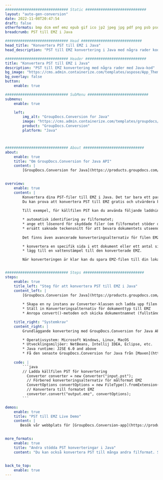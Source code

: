 ```yaml
---
############################# Static ############################
layout: "auto-gen-conversion"
date: 2022-11-08T20:47:54
draft: false
otherformats: bmp dcm emf emz epub gif ico jp2 jpeg jpg pdf png psb psd svg svgz tex tga tif tiff webp wmf wmz xps
breadcrumb: PST till EMZ i Java

############################# Head ############################
head_title: "Konvertera PST till EMZ i Java"
head_description: "PST till EMZ konvertering i Java med några rader kod. Konvertera över 160 filformat med hjälp av GroupDocs dokumentkonverterings-API för Java"

############################# Header ############################
title: "Konvertera PST till EMZ i Java"
description: "PST till EMZ konvertering med några rader med Java-kod"
bg_image: "https://cms.admin.containerize.com/templates/aspose/App_Themes/V3/images/bg/header1.png"
bg_overlay: false
button:
    enable: true

############################# SubMenu ############################
submenu:
    enable: true

    left:
        img_alt: "GroupDocs.Conversion for Java"
        image: "https://cms.admin.containerize.com/templates/groupdocs/images/product-logos/90x90-noborder/groupdocs-conversion-java.png"
        product: "GroupDocs.Conversion"
        platform: "Java"



############################# About ############################
about:
    enable: true
    title: "Om GroupDocs.Conversion for Java API"
    content: |
        [GroupDocs.Conversion for Java](https://products.groupdocs.com/conversion/java/) är ett avancerat filformatkonverterings-API för konvertering mellan populära bild- och dokumentformat som Microsoft Office, OpenDocument, PDF, HTML, e-post, CAD. och mycket mer med bara några rader kod. Det inbyggda API:t upptäcker automatiskt formaten för originaldokumenten och erbjuder många alternativ för att anpassa de konverterade dokumenten. Tillsammans med funktionen att extrahera information från ett dokument, stöder den också cachelagring av konverteringsresultaten till den lokala disken som standard. Men alla typer av cachelagring kan stödjas genom att implementera lämpliga gränssnitt - Amazon S3, Dropbox, Google Drive, Windows Azure, Reddis eller andra.
    

overview:
    enable: true
    content: |
        Konvertera dina PST-filer till EMZ i Java. Det tar bara ett par rader med Java-kod på valfri plattform, som Windows, Linux, macOS.
        Du kan prova att konvertera PST till EMZ gratis och utvärdera kvaliteten på konverteringsresultaten. Tillsammans med enkla filkonverteringsskript kan du prova mer sofistikerade alternativ för att ladda källfilen PST och lagra EMZ-utdata. 
        
        Till exempel, för källfilen PST kan du använda följande laddningsalternativ:

        * automatisk identifiering av filformatet;
        * ange ett lösenord för skyddade filer (om filformatet stöder det);
        * ersätt saknade teckensnitt för att bevara dokumentets utseende.
        
        Det finns även avancerade konverteringsalternativ för filen EMZ:

        * konvertera en specifik sida i ett dokument eller ett antal sidor;
        * lägg till en vattenstämpel till den konverterade EMZ.

        När konverteringen är klar kan du spara EMZ-filen till din lokala filsökväg eller till tredje parts lagring såsom FTP, Amazon S3, Google Drive, Dropbox etc. Observera - för att konvertera PST till EMZ behöver du inte installera någon ytterligare programvara, såsom MS Office, Open Office, Adobe Acrobat Reader etc.


############################# Steps ############################
steps:
    enable: true
    title_left: "Steg för att konvertera PST till EMZ i Java"
    content_left: |
        [GroupDocs.Conversion for Java](https://products.groupdocs.com/conversion/java/) låter utvecklare enkelt konvertera PST fil till EMZ med några rader kod.
        
        * Skapa en ny instans av Converter-klassen och ladda upp filen PST med den fullständiga sökvägen
        * Ställ in Konverteringsalternativ för dokumenttyp till EMZ
        * Anropa convert()-metoden och skicka dokumentnamnet (fullständig sökväg) och formatet (EMZ) som en parameter

    title_right: "Systemkrav"
    content_right: |
        Grundläggande konvertering med GroupDocs.Conversion for Java API kan göras med bara några rader kod. Våra API:er stöds på alla större plattformar och operativsystem. Innan du kör koden nedan, se till att du har följande förutsättningar installerade på ditt system.

        * Operativsystem: Microsoft Windows, Linux, MacOS
        * Utvecklingsmiljöer: NetBeans, Intellij IDEA, Eclipse, etc.
        * Java runtime: J2SE 6.0 and above
        * Få den senaste GroupDocs.Conversion for Java från [Maven](https://repository.groupdocs.com/webapp/#/artifacts/browse/tree/General/repo/com/groupdocs/groupdocs-conversion)
         
    code: |
        ```java    
        // Ladda källfilen PST för konvertering
          Converter converter = new Converter("input.pst");
          // Förbered konverteringsalternativ för målformat EMZ
          ConvertOptions convertOptions = new FileType().fromExtension("emz").getConvertOptions();
          // Konvertera till formatet EMZ
          converter.convert("output.emz", convertOptions);
        ```

demos:
    enable: true
    title: "PST till EMZ Live Demo"
    content: |
       Besök vår webbplats för [GroupDocs.Conversion-app](https://products.groupdocs.app/conversion/family) och försök konvertera PST till EMZ nu. Den kostnadsfria demon har följande fördelar
          

more_formats:
    enable: true
    title: "Andra stödda PST konverteringar i Java"
    content: "Du kan också konvertera PST till många andra filformat. Se listan nedan."
       
       
back_to_top:
    enable: true
---
```

